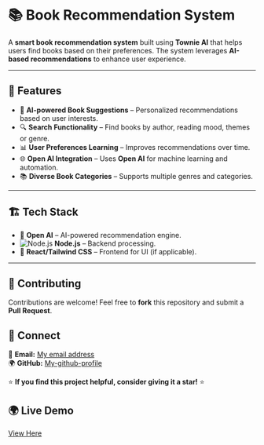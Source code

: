 # 📚 Book Recommendation System

A **smart book recommendation system** built using **Townie AI** that helps users find books based on their preferences. The system leverages **AI-based recommendations** to enhance user experience.

---

## 🚀 Features

- 📖 **AI-powered Book Suggestions** – Personalized recommendations based on user interests.
- 🔍 **Search Functionality** – Find books by author, reading mood, themes or genre.
- 📊 **User Preferences Learning** – Improves recommendations over time.
- 🌐 **Open AI Integration** – Uses **Open AI** for machine learning and automation.
- 📚 **Diverse Book Categories** – Supports multiple genres and categories.

---

## 🏗️ Tech Stack

- 🧠 **Open AI** – AI-powered recommendation engine.
- <img src="https://img.shields.io/badge/Node.js-339933?style=for-the-badge&logo&logoColor=white" alt="Node.js" /> **Node.js** – Backend processing.
- 🎨 **React/Tailwind CSS** – Frontend for UI (if applicable).

---

## 🤝 Contributing  
Contributions are welcome! Feel free to **fork** this repository and submit a **Pull Request**.  


## 🔗 Connect  
📧 **Email:** [My email address](mailto:alazeralphilo@gmail.com)  
🌍 **GitHub:** [My-github-profile](https://github.com/Alexclouth)  

⭐ **If you find this project helpful, consider giving it a star!** ⭐

## 🌍 Live Demo
[View Here](https://alexotownie-amusingsilvermoose.web.val.run/)

